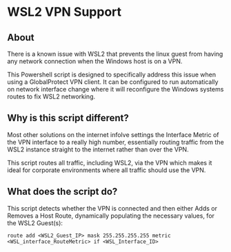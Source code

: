 # WSL2 VPN Support

## About
There is a known issue with WSL2 that prevents the linux guest from having any network connection when the Windows host is on a VPN.

This Powershell script is designed to specifically address this issue when using a GlobalProtect VPN client.
It can be configured to run automatically on network interface change where it will reconfigure the Windows systems
routes to fix WSL2 networking.

## Why is this script different?

Most other solutions on the internet infolve settings the Interface Metric of the VPN interface to a really high number, essentially
routing traffic from the WSL2 instance straight to the internet rather than over the VPN.

This script routes all traffic, including WSL2, via the VPN which makes it ideal for corporate environments where all traffic should use the VPN.

## What does the script do?

This script detects whether the VPN is connected and then either Adds or Removes a Host Route, dynamically populating the necessary values, for the WSL2 Guest(s):

```route add <WSL2_Guest_IP> mask 255.255.255.255 metric <WSL_interface_RouteMetric> if <WSL_Interface_ID>```
